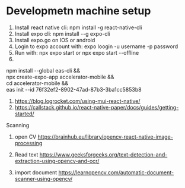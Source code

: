 # Developmetn machine setup
1. Install react native cli: npm install -g react-native-cli
1. Install expo cli: npm install --g expo-cli
2. Install expo.go on IOS or android
3. Login to expo account with: expo loogin -u username -p password
3. Run with: npx expo start or npx expo start --offline
4.

npm install --global eas-cli && \
npx create-expo-app accelerator-mobile && \
cd accelerator-mobile && \
eas init --id 76f32ef2-8902-47ad-87b3-3ba1cc5853b8

1. https://blog.logrocket.com/using-mui-react-native/
2. https://callstack.github.io/react-native-paper/docs/guides/getting-started/




Scanning
1. open CV
https://brainhub.eu/library/opencv-react-native-image-processing

2. Read text
https://www.geeksforgeeks.org/text-detection-and-extraction-using-opencv-and-ocr/

3. import document
https://learnopencv.com/automatic-document-scanner-using-opencv/